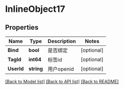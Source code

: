 # InlineObject17

## Properties

Name | Type | Description | Notes
------------ | ------------- | ------------- | -------------
**Bind** | **bool** | 是否绑定 | [optional] 
**TagId** | **int64** | 标签id | [optional] 
**UserId** | **string** | 用户openid | [optional] 

[[Back to Model list]](../README.md#documentation-for-models) [[Back to API list]](../README.md#documentation-for-api-endpoints) [[Back to README]](../README.md)


